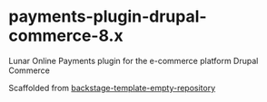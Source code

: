# payments-plugin-drupal-commerce-8.x

Lunar Online Payments plugin for the e-commerce platform Drupal Commerce

Scaffolded from [backstage-template-empty-repository](https://github.com/lunarway/backstage-template-empty-repository)
